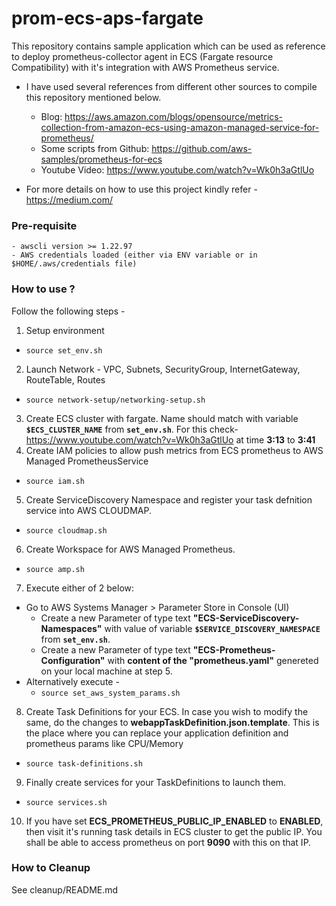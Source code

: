 # prom-ecs-aps-fargate
This repository contains sample application which can be used as reference to deploy prometheus-collector agent in ECS (Fargate resource  Compatibility) with it's integration with AWS Prometheus service.

- I have used several references from different other sources to compile this repository mentioned below.
  - Blog: https://aws.amazon.com/blogs/opensource/metrics-collection-from-amazon-ecs-using-amazon-managed-service-for-prometheus/
  - Some scripts from Github: https://github.com/aws-samples/prometheus-for-ecs
  - Youtube Video: https://www.youtube.com/watch?v=Wk0h3aGtlUo

- For more details on how to use this project kindly refer - https://medium.com/


### Pre-requisite
```
- awscli version >= 1.22.97
- AWS credentials loaded (either via ENV variable or in $HOME/.aws/credentials file)
```


### How to use ?
Follow the following steps -
1. Setup environment
  - ``` source set_env.sh ```
2. Launch Network - VPC, Subnets, SecurityGroup, InternetGateway, RouteTable, Routes
  - ``` source network-setup/networking-setup.sh ```
3. Create ECS cluster with fargate. Name should match with variable **`$ECS_CLUSTER_NAME`** from **`set_env.sh`**. For this check- https://www.youtube.com/watch?v=Wk0h3aGtlUo at time **3:13** to **3:41**
4. Create IAM policies to allow push metrics from ECS prometheus to AWS Managed PrometheusService
  - ``` source iam.sh ```
5. Create ServiceDiscovery Namespace and register your task defnition service into AWS CLOUDMAP.
  - ``` source cloudmap.sh ```
6. Create Workspace for AWS Managed Prometheus.
  - ``` source amp.sh ```
7. Execute either of 2 below:
  - Go to AWS Systems Manager > Parameter Store in Console (UI)
    - Create a new Parameter of type text **"ECS-ServiceDiscovery-Namespaces"** with value of variable **`$SERVICE_DISCOVERY_NAMESPACE`** from **`set_env.sh`**.
    - Create a new Parameter  of type text **"ECS-Prometheus-Configuration"** with **content of the "prometheus.yaml"** genereted on your local machine at step 5.
  - Alternatively execute  -
    - ``` source set_aws_system_params.sh ```
8. Create Task Definitions for your ECS. In case you wish to modify the same, do the changes to **webappTaskDefinition.json.template**. This is the place where you can replace your application definition and prometheus params like CPU/Memory
  - ``` source task-definitions.sh ```
9. Finally create services for your TaskDefinitions to launch them.
  - ``` source services.sh ```
10. If you have set **ECS_PROMETHEUS_PUBLIC_IP_ENABLED** to **ENABLED**, then visit it's running task details in ECS cluster to get the public IP.
   You shall be able to access prometheus on port **9090** with this on that IP.


### How to Cleanup
See cleanup/README.md 
